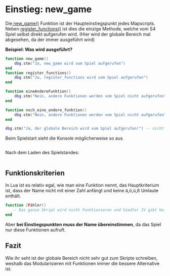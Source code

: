 # Einstieg: new_game

Die[ new_game()](../../library-functions/global-functions/new_game.md) Funktion ist der Haupteinstiegspunkt jedes Mapscripts. Neben [register_functions()](../../library-functions/global-functions/register_functions.md) ist dies die einzige Methode, welche vom S4 Spiel selbst direkt aufgerufen wird. (Hier wird der globale Bereich mal abgesehen, da der immer ausgeführt wird)



**Beispiel: Was wird ausgeführt?**

```lua
function new_game()
    dbg.stm("Ja, new_game wird vom Spiel aufgerufen")
end
function register_functions()
    dbg.stm("Ja, register_functions wird vom Spiel aufgerufen")
end

function eineAndereFunktion()
    dbg.stm("Nein, andere Funktionen werden vom Spiel nicht aufgerufen")
end

function noch_eine_andere_funktion()
    dbg.stm("Nein, andere Funktionen werden vom Spiel nicht aufgerufen")
end

dbg.stm("Ja, der globale Bereich wird vom Spiel aufgerufen!") -- nicht schön!!!
```

Beim Spielstart sieht die Konsole möglicherweise so aus

<figure><img src="../https://web.archive.org/web/20200829133418im_/https://i.imgur.com/dUluw2S.png" alt=""><figcaption></figcaption></figure>

Nach dem Laden des Spielstandes:

<figure><img src="../https://web.archive.org/web/20200829133418im_/https://i.imgur.com/8G8gZ5n.png" alt=""><figcaption></figcaption></figure>



## **Funktionskriterien**



In Lua ist es relativ egal, wie man eine Funktion nennt, das Hauptkriterium ist, dass der Name nicht mit einer Zahl anfängt und keine ä,ö,ü,ß Umlaute enthält.&#x20;

```lua
function 2Fähler() 
   -- Das ganze Skript wird nicht Funktionieren und Siedler IV gibt keine Fehlermeldung aus!
end
```

Aber **bei Einstiegspunkten muss der Name übereinstimmen**, da das Spiel nur diese Funktionen aufruft.

## **Fazit**

Wie ihr seht ist der globale Bereich nicht sehr gut zum Skripte schreiben, weshalb das Modularisieren mit Funktionen immer die bessere Alternative ist.
